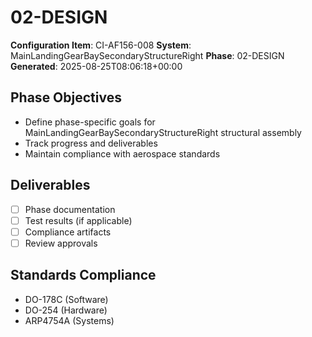 # 02-DESIGN

**Configuration Item**: CI-AF156-008
**System**: MainLandingGearBaySecondaryStructureRight
**Phase**: 02-DESIGN
**Generated**: 2025-08-25T08:06:18+00:00

## Phase Objectives
- Define phase-specific goals for MainLandingGearBaySecondaryStructureRight structural assembly
- Track progress and deliverables
- Maintain compliance with aerospace standards

## Deliverables
- [ ] Phase documentation
- [ ] Test results (if applicable)
- [ ] Compliance artifacts
- [ ] Review approvals

## Standards Compliance
- DO-178C (Software)
- DO-254 (Hardware)
- ARP4754A (Systems)

